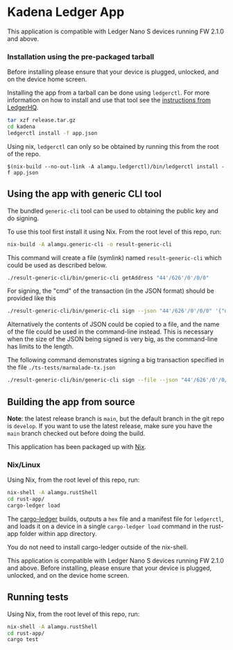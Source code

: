 # Kadena Ledger App

This application is compatible with Ledger Nano S devices running FW 2.1.0 and above.

### Installation using the pre-packaged tarball

Before installing please ensure that your device is plugged, unlocked, and on the device home screen. 

Installing the app from a tarball can be done using `ledgerctl`. For more information on how to install and use that tool see the [instructions from LedgerHQ](https://github.com/LedgerHQ/ledgerctl).

```bash
tar xzf release.tar.gz
cd kadena
ledgerctl install -f app.json
```

Using nix, `ledgerctl` can only so be obtained by running this from the root of the repo.

```
$(nix-build --no-out-link -A alamgu.ledgerctl)/bin/ledgerctl install -f app.json
```

## Using the app with generic CLI tool

The bundled `generic-cli` tool can be used to obtaining the public key and do signing.

To use this tool first install it using Nix. From the root level of this repo, run:

```bash
nix-build -A alamgu.generic-cli -o result-generic-cli
```

This command will create a file (symlink) named `result-generic-cli` which could be used as described below.

```bash
./result-generic-cli/bin/generic-cli getAddress "44'/626'/0'/0/0"
```

For signing, the "cmd" of the transaction (in the JSON format) should be provided like this

```bash
./result-generic-cli/bin/generic-cli sign --json "44'/626'/0'/0/0" '{"networkId":"mainnet01","payload":{"exec":{"data":{"ks":{"pred":"keys-all","keys":["368820f80c324bbc7c2b0610688a7da43e39f91d118732671cd9c7500ff43cca"]}},"code":"(coin.transfer-create \"alice\" \"bob\" (read-keyset \"ks\") 100.1)\n(coin.transfer \"bob\" \"alice\" 0.1)"}},"signers":[{"pubKey":"6be2f485a7af75fedb4b7f153a903f7e6000ca4aa501179c91a2450b777bd2a7","clist":[{"args":["alice","bob",100.1],"name":"coin.TRANSFER"},{"args":[],"name":"coin.GAS"}]},{"pubKey":"368820f80c324bbc7c2b0610688a7da43e39f91d118732671cd9c7500ff43cca","clist":[{"args":["bob","alice",0.1],"name":"coin.TRANSFER"}]}],"meta":{"creationTime":1580316382,"ttl":7200,"gasLimit":1200,"chainId":"0","gasPrice":1.0e-5,"sender":"alice"},"nonce":"2020-01-29 16:46:22.916695 UTC"}'
```

Alternatively the contents of JSON could be copied to a file, and the name of the file could be used in the command-line instead. This is necessary when the size of the JSON being signed is very big, as the command-line has limits to the length.

The following command demonstrates signing a big transaction specified in the file `./ts-tests/marmalade-tx.json`

```bash
./result-generic-cli/bin/generic-cli sign --file --json "44'/626'/0'/0/0" ./ts-tests/marmalade-tx.json
```

## Building the app from source

**Note**: the latest release branch is `main`, but the default branch in the git repo is `develop`.
If you want to use the latest release, make sure you have the `main` branch checked out before doing the build.

This application has been packaged up with [Nix](https://nixos.org/).

### Nix/Linux

Using Nix, from the root level of this repo, run:

```bash
nix-shell -A alamgu.rustShell
cd rust-app/
cargo-ledger load
````

The [cargo-ledger](https://github.com/LedgerHQ/cargo-ledger.git) builds, outputs a `hex` file and a manifest file for `ledgerctl`, and loads it on a device in a single `cargo-ledger load` command in the rust-app folder within app directory.

You do not need to install cargo-ledger outside of the nix-shell.

This application is compatible with Ledger Nano S devices running FW 2.1.0 and above. Before installing, please ensure that your device is plugged, unlocked, and on the device home screen. 

## Running tests

Using Nix, from the root level of this repo, run:
```bash
nix-shell -A alamgu.rustShell
cd rust-app/
cargo test
````
